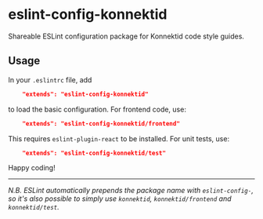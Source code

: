 eslint-config-konnektid
=======================

Shareable ESLint configuration package for Konnektid code style guides.

Usage
-----

In your `.eslintrc` file, add

```json
    "extends": "eslint-config-konnektid"
```

to load the basic configuration. For frontend code, use:

```json
    "extends": "eslint-config-konnektid/frontend"
```

This requires `eslint-plugin-react` to be installed. For unit tests, use:

```json
    "extends": "eslint-config-konnektid/test"
```

Happy coding!

----------

*N.B. ESLint automatically prepends the package name with `eslint-config-`, so it's also possible
to simply use `konnektid`, `konnektid/frontend` and `konnektid/test`.*

